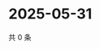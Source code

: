 # 2025-05-31

共 0 条

<!-- BEGIN ZHIHUQUESTIONS -->
<!-- 最后更新时间 Sat May 31 2025 05:10:01 GMT+0800 (China Standard Time) -->

<!-- END ZHIHUQUESTIONS -->
